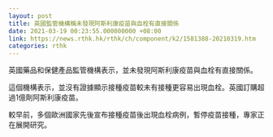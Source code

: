 ```yaml
---
layout: post
title: 英國監管機構稱未發現阿斯利康疫苗與血栓有直接關係
date: 2021-03-19 00:23:55.000000000 +08:00
link: https://news.rthk.hk/rthk/ch/component/k2/1581388-20210319.htm
categories: rthk
---
```


英國藥品和保健產品監管機構表示，並未發現阿斯利康疫苗與血栓有直接關係。

這個機構表示，並沒有證據顯示接種疫苗較未有接種更容易出現血栓。英國訂購超過1億劑阿斯利康疫苗。

較早前，多個歐洲國家先後宣布接種疫苗後出現血栓病例，暫停疫苗接種，專家正在展開研究。
